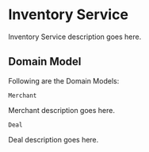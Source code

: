 # Inventory Service
Inventory Service description goes here.

## Domain Model
Following are the Domain Models:
~~~
Merchant
~~~
Merchant description goes here.
~~~
Deal
~~~
Deal description goes here.
